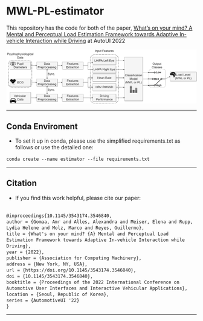 # MWL-PL-estimator #

This repository has the code for both of the paper, [What’s on your mind? A Mental and Perceptual Load Estimation Framework towards Adaptive In-vehicle Interaction while Driving](https://arxiv.org/pdf/2208.05564.pdf) at AutoUI 2022

![alt text](https://github.com/amrgomaaelhady/MWL-PL-estimator/blob/main/Fig.png)

- - -

## Conda Enviroment ##
- To set it up in conda, please use the simplified requirements.txt as follows or use the detailed one:
```
conda create --name estimator --file requirements.txt
```
- - -
## Citation ##

- If you find this work helpful, please cite our paper:
```

@inproceedings{10.1145/3543174.3546840,
author = {Gomaa, Amr and Alles, Alexandra and Meiser, Elena and Rupp, Lydia Helene and Molz, Marco and Reyes, Guillermo},
title = {What's on your mind? {A} Mental and Perceptual Load Estimation Framework towards Adaptive In-vehicle Interaction while Driving},
year = {2022},
publisher = {Association for Computing Machinery},
address = {New York, NY, USA},
url = {https://doi.org/10.1145/3543174.3546840},
doi = {10.1145/3543174.3546840},
booktitle = {Proceedings of the 2022 International Conference on Automotive User Interfaces and Interactive Vehicular Applications},
location = {Seoul, Republic of Korea},
series = {AutomotiveUI '22}
}

```
- - -
